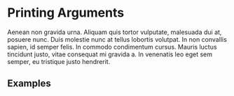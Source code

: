 # Printing Arguments

Aenean non gravida urna. Aliquam quis tortor vulputate, malesuada dui at, posuere nunc. Duis molestie nunc at tellus lobortis volutpat. In non convallis sapien, id semper felis. In commodo condimentum cursus. Mauris luctus tincidunt justo, vitae consequat mi gravida a. In venenatis leo eget sem semper, eu tristique justo hendrerit.

## Examples
